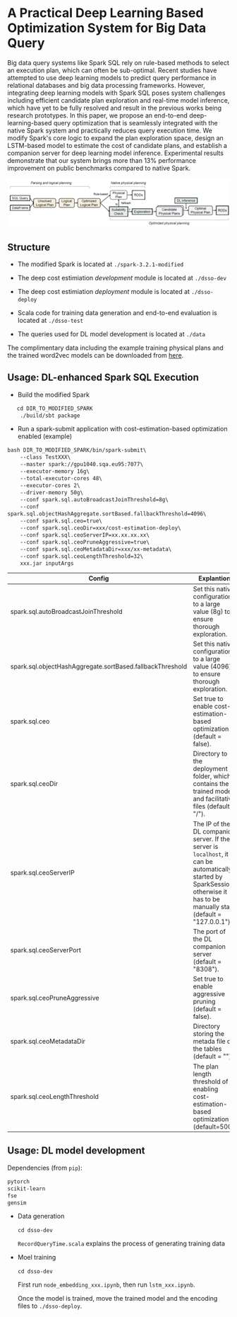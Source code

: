 # A Practical Deep Learning Based Optimization System for Big Data Query
 
Big data query systems like Spark SQL rely on rule-based methods to select an execution plan, which can often be sub-optimal. Recent studies have attempted to use deep learning models to predict query performance in relational databases and big data processing frameworks. However, integrating deep learning models with Spark SQL poses system challenges including efficient candidate plan exploration and real-time model inference, which have yet to be fully resolved and result in the previous works being research prototypes. In this paper, we propose an end-to-end deep-learning-based query optimization that is seamlessly integrated with the native Spark system and practically reduces query execution time. We modify Spark's core logic to expand the plan exploration space, design an LSTM-based model to estimate the cost of candidate plans, and establish a companion server for deep learning model inference. Experimental results demonstrate that our system brings more than 13\% performance improvement on public benchmarks compared to native Spark.

![Overview of DSSO](./overview.png)


## Structure

- The modified Spark is located at `./spark-3.2.1-modified`

- The deep cost estimiation *development* module is located at `./dsso-dev`

- The deep cost estimiation *deployment* module is located at `./dsso-deploy` 

- Scala code for training data generation and end-to-end evaluation is located at `./dsso-test` 

- The queries used for DL model development is located at `./data`

The complimentary data including the example training physical plans and the trained word2vec models can be downloaded from [here](https://drive.google.com/drive/folders/1hY41lU7s6CPEbT1BS9cOrhrEs3H4nxzk?usp=sharing).
## Usage: DL-enhanced Spark SQL Execution

- Build the modified Spark 
```
   cd DIR_TO_MODIFIED_SPARK
    ./build/sbt package
```
- Run a spark-submit application with cost-estimation-based optimization enabled (example)
```
bash DIR_TO_MODIFIED_SPARK/bin/spark-submit\
    --class TestXXX\
    --master spark://gpu1040.sqa.eu95:7077\
    --executor-memory 16g\
    --total-executor-cores 48\
    --executor-cores 2\
    --driver-memory 50g\
    --conf spark.sql.autoBroadcastJoinThreshold=8g\
    --conf spark.sql.objectHashAggregate.sortBased.fallbackThreshold=4096\
    --conf spark.sql.ceo=true\
    --conf spark.sql.ceoDir=xxx/cost-estimation-deploy\
    --conf spark.sql.ceoServerIP=xx.xx.xx.xx\
    --conf spark.sql.ceoPruneAggressive=true\
    --conf spark.sql.ceoMetadataDir=xxx/xx-metadata\
    --conf spark.sql.ceoLengthThreshold=32\
    xxx.jar inputArgs
```

| Config|  Explantion|
|-------|------------|
|spark.sql.autoBroadcastJoinThreshold| Set this native configuration to a large value (8g) to ensure thorough exploration.|
spark.sql.objectHashAggregate.sortBased.fallbackThreshold | Set this native configuration to a large value (4096) to ensure thorough exploration.|
|spark.sql.ceo | Set true to enable cost-estimation-based optimization (default = false).|
|spark.sql.ceoDir | Directory to the deployment folder, which contains the trained model and facilitative files (default = "/").|
|spark.sql.ceoServerIP | The IP of the DL companion server. If the server is `localhost`, it can be automatically started by SparkSession, otherwise it has to be manually start (default = "127.0.0.1").|
|spark.sql.ceoServerPort | The port of the DL companion server (default = "8308").|
|spark.sql.ceoPruneAggressive | Set true to enable aggressive pruning (default = false).|
|spark.sql.ceoMetadataDir | Directory storing the metada file of the tables (default = "").|
|spark.sql.ceoLengthThreshold | The plan length threshold of enabling cost-estimation-based optimization (default=500).|

## Usage: DL model development

Dependencies (from `pip`):
```
pytorch
scikit-learn
fse
gensim
```

- Data generation

    ```cd dsso-dev```

    `RecordQueryTime.scala` explains the process of generating training data 

- Moel training

    ```cd dsso-dev```

    First run `node_embedding_xxx.ipynb`, then run `lstm_xxx.ipynb`.

    Once the model is trained, move the trained model and the encoding files to `./dsso-deploy`.
